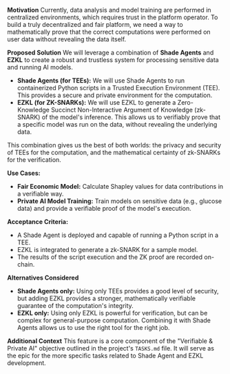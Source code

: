 **Motivation**
Currently, data analysis and model training are performed in centralized environments, which requires trust in the platform operator. To build a truly decentralized and fair platform, we need a way to mathematically prove that the correct computations were performed on user data without revealing the data itself.

**Proposed Solution**
We will leverage a combination of **Shade Agents** and **EZKL** to create a robust and trustless system for processing sensitive data and running AI models.

*   **Shade Agents (for TEEs):** We will use Shade Agents to run containerized Python scripts in a Trusted Execution Environment (TEE). This provides a secure and private environment for the computation.
*   **EZKL (for ZK-SNARKs):** We will use EZKL to generate a Zero-Knowledge Succinct Non-Interactive Argument of Knowledge (zk-SNARK) of the model's inference. This allows us to verifiably prove that a specific model was run on the data, without revealing the underlying data.

This combination gives us the best of both worlds: the privacy and security of TEEs for the computation, and the mathematical certainty of zk-SNARKs for the verification.

**Use Cases:**
*   **Fair Economic Model:** Calculate Shapley values for data contributions in a verifiable way.
*   **Private AI Model Training:** Train models on sensitive data (e.g., glucose data) and provide a verifiable proof of the model's execution.

**Acceptance Criteria:**
*   A Shade Agent is deployed and capable of running a Python script in a TEE.
*   EZKL is integrated to generate a zk-SNARK for a sample model.
*   The results of the script execution and the ZK proof are recorded on-chain.

**Alternatives Considered**
*   **Shade Agents only:** Using only TEEs provides a good level of security, but adding EZKL provides a stronger, mathematically verifiable guarantee of the computation's integrity.
*   **EZKL only:** Using only EZKL is powerful for verification, but can be complex for general-purpose computation. Combining it with Shade Agents allows us to use the right tool for the right job.

**Additional Context**
This feature is a core component of the "Verifiable & Private AI" objective outlined in the project's `TASKS.md` file. It will serve as the epic for the more specific tasks related to Shade Agent and EZKL development.